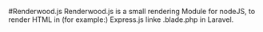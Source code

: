 #Renderwood.js
Renderwood.js is a small rendering Module for nodeJS, to render HTML in (for example:) Express.js linke .blade.php in Laravel.

